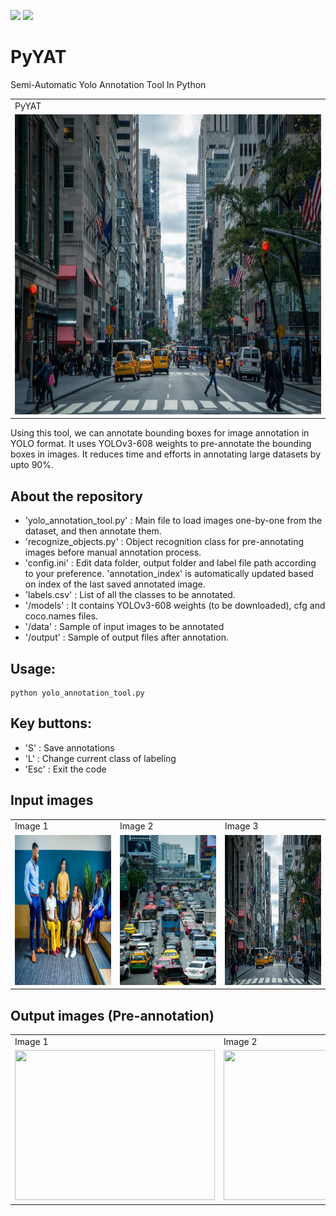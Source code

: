 <a href="https://linkedin.com/in/2vin"><img src="https://img.shields.io/badge/LinkedIn-0077B5?style=for-the-badge&logo=linkedin&logoColor=white"></img></a>
<a href="https://connect.vin"><img src="https://img.shields.io/badge/website-FF6A00?style=for-the-badge&logo=About.me&logoColor=white"></img></a>

# PyYAT
Semi-Automatic Yolo Annotation Tool In Python

<table>
  <tr>
    <td>PyYAT</td>
  </tr>
  <tr>
    <td><img src="https://github.com/2vin/PyYAT/blob/master/data/3.jpeg" width=640 height=480></td>
  </tr>
 </table>
 
Using this tool, we can annotate bounding boxes for image annotation in YOLO format. 
It uses YOLOv3-608 weights to pre-annotate the bounding boxes in images. It reduces time and efforts in annotating large datasets by upto 90%.

## About the repository
* 'yolo_annotation_tool.py' : Main file to load images one-by-one from the dataset, and then annotate them.
* 'recognize_objects.py' : Object recognition class for pre-annotating images before manual annotation process.
* 'config.ini' : Edit data folder, output folder and label file path according to your preference. 'annotation_index' is automatically updated based on index of the last saved annotated image.
* 'labels.csv' : List of all the classes to be annotated.
* '/models' : It contains YOLOv3-608 weights (to be downloaded), cfg and coco.names files.
* '/data' : Sample of input images to be annotated
* '/output' : Sample of output files after annotation.

## Usage:
```
python yolo_annotation_tool.py
```
## Key buttons:
* 'S' : Save annotations
* 'L' : Change current class of labeling
* 'Esc' :  Exit the code

## Input images

<table>
  <tr>
    <td>Image 1</td>
     <td>Image 2</td>
     <td>Image 3</td>
  </tr>
  <tr>
    <td><img src="https://github.com/2vin/PyYAT/blob/master/data/1.jpg" width=320 height=240></td>
    <td><img src="https://github.com/2vin/PyYAT/blob/master/data/2.jpg" width=320 height=240></td>
    <td><img src="https://github.com/2vin/PyYAT/blob/master/data/3.jpeg" width=320 height=240></td>
  </tr>
 </table>


## Output images (Pre-annotation)

<table>
  <tr>
    <td>Image 1</td>
     <td>Image 2</td>
     <td>Image 3</td>
  </tr>
  <tr>
    <td><img src="https://user-images.githubusercontent.com/38634222/175885476-e8b33fb0-f2be-4a4e-b1fc-ae493e03e85b.png" width=320 height=240></td>
    <td><img src="https://user-images.githubusercontent.com/38634222/175885461-93b0fafe-e135-4a76-9b6a-416de9a4513a.png" width=320 height=240></td>
    <td><img src="https://user-images.githubusercontent.com/38634222/175885482-baf10681-6ef5-45b5-873d-c4304e8fea73.png" width=320 height=240></td>
  </tr>
 </table>

